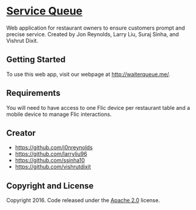 # [Service Queue](http://waiterqueue.me/) 
Web application for restaurant owners to ensure customers prompt and precise service. 
Created by Jon Reynolds, Larry Liu, Suraj Sinha, and Vishrut Dixit.

## Getting Started
To use this web app, visit our webpage at http://waiterqueue.me/.

## Requirements
You will need to have access to one Flic device per restaurant table and a mobile device
to manage Flic interactions.

## Creator
* https://github.com/j0nreynolds
* https://github.com/larryliu96
* https://github.com/ssinha10
* https://github.com/vishrutdixit

## Copyright and License
Copyright 2016. Code released under the [Apache 2.0](https://github.com/ssinha10/FlicApp/blob/master/LICENSE) license.
